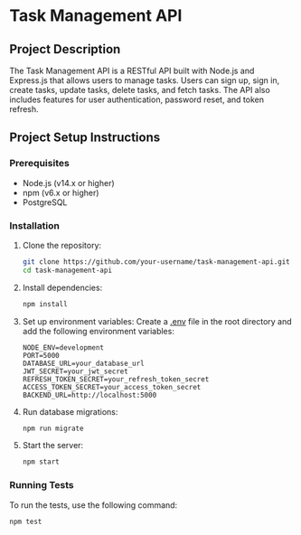 # Task Management API

## Project Description
The Task Management API is a RESTful API built with Node.js and Express.js that allows users to manage tasks. Users can sign up, sign in, create tasks, update tasks, delete tasks, and fetch tasks. The API also includes features for user authentication, password reset, and token refresh.

## Project Setup Instructions

### Prerequisites
- Node.js (v14.x or higher)
- npm (v6.x or higher)
- PostgreSQL

### Installation

1. Clone the repository:
    ```sh
    git clone https://github.com/your-username/task-management-api.git
    cd task-management-api
    ```

2. Install dependencies:
    ```sh
    npm install
    ```

3. Set up environment variables:
    Create a [.env](http://_vscodecontentref_/2) file in the root directory and add the following environment variables:
    ```env
    NODE_ENV=development
    PORT=5000
    DATABASE_URL=your_database_url
    JWT_SECRET=your_jwt_secret
    REFRESH_TOKEN_SECRET=your_refresh_token_secret
    ACCESS_TOKEN_SECRET=your_access_token_secret
    BACKEND_URL=http://localhost:5000
    ```

4. Run database migrations:
    ```sh
    npm run migrate
    ```

5. Start the server:
    ```sh
    npm start
    ```

### Running Tests
To run the tests, use the following command:
```sh
npm test